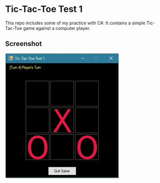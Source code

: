 # Tic-Tac-Toe Test 1
This repo includes some of my practice with C#. It contains a simple Tic-Tac-Toe game against a computer player.

## Screenshot
![alt-text](bin/Debug/TicTacToeTest1.JPG)
